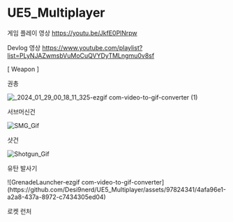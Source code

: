 # UE5_Multiplayer

게임 플레이 영상
https://youtu.be/JkfE0PlNrpw

Devlog 영상
https://www.youtube.com/playlist?list=PLyNJAZwmsbVuMoCuQVYDyTMLngmu0v8sf



[ Weapon ]
</p>

권총
</p>

![_2024_01_29_00_18_11_325-ezgif com-video-to-gif-converter (1)](https://github.com/Desi9nerd/UE5_Multiplayer/assets/97824341/b3492aee-87ae-4b0a-b987-45d9dfd1fae7)


서브머신건
</p>

![SMG_Gif](https://github.com/Desi9nerd/UE5_Multiplayer/assets/97824341/4cf8b998-51d2-41a7-a7ee-d7789653deca)


샷건
</p>

![Shotgun_Gif](https://github.com/Desi9nerd/UE5_Multiplayer/assets/97824341/13da44df-aaac-43e8-81c1-2fd0b78847f1)


유탄 발사기
</p>
![GrenadeLauncher-ezgif com-video-to-gif-converter](https://github.com/Desi9nerd/UE5_Multiplayer/assets/97824341/4afa96e1-a2a8-437a-8972-c7434305ed04)


로켓 런처
</p>


